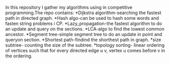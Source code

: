 In this repository I gather my algorithms using in competitive programming.The repo contains:
*Dijkstra algorithm-searching the fastest path in directed graph.
*Hash algo-can be used to hash some words and fasten string problems i CP.
*Lazy_propagation-the fastest algorithm to do an update and query on the sections.
*LCA-algo to find the lowest common ancestor.
*Segment tree-simple segment tree to do an update in point and queryon section.
*Shortest path-findind the shorthest path in graph.
*size subtree- counting the size of the subtree.
*topology sorting- linear ordering of vertices such that for every directed edge u v, vertex u comes before v in the ordering.
